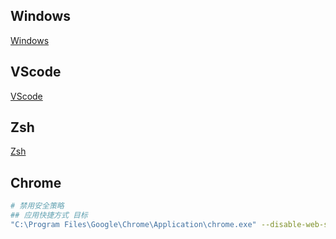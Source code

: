 ## Windows

[Windows](./windows/)

## VScode

[VScode](./vscode/)

## Zsh

[Zsh](./zsh/)

## Chrome

```bash
# 禁用安全策略
## 应用快捷方式 目标
"C:\Program Files\Google\Chrome\Application\chrome.exe" --disable-web-security --user-data-dir=C:\Users\classlate\Desktop\ChromeDev
```
